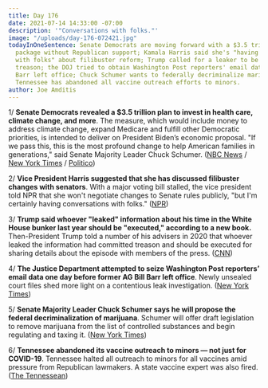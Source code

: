 ```yaml
---
title: Day 176
date: 2021-07-14 14:33:00 -07:00
description: '"Conversations with folks."'
image: "/uploads/day-176-072421.jpg"
todayInOneSentence: Senate Democrats are moving forward with a $3.5 trillion spending
  package without Republican support; Kamala Harris said she's "having conversations
  with folks" about filibuster reform; Trump called for a leaker to be executed for
  treason; the DOJ tried to obtain Washington Post reporters' email data right before
  Barr left office; Chuck Schumer wants to federally decriminalize marijuana; and
  Tennessee has abandoned all vaccine outreach efforts to minors.
author: Joe Amditis
---
```


1/ **Senate Democrats revealed a $3.5 trillion plan to invest in health care, climate change, and more**. The measure, which would include money to address climate change, expand Medicare and fulfill other Democratic priorities, is intended to deliver on President Biden’s economic proposal. "If we pass this, this is the most profound change to help American families in generations," said Senate Majority Leader Chuck Schumer. ([NBC News](https://www.nbcnews.com/politics/congress/senate-democrats-reveal-3-5-trillion-plan-invest-health-care-n1273893) / [New York Times](https://www.nytimes.com/2021/07/13/us/politics/democrats-economic-plan.html) / [Politico](https://www.politico.com/news/2021/07/13/democrats-spending-plan-biden-agenda-499593))

2/ **Vice President Harris suggested that she has discussed filibuster changes with senators**. With a major voting bill stalled, the vice president told NPR that she won't negotiate changes to Senate rules publicly, "but I'm certainly having conversations with folks." ([NPR](https://www.npr.org/2021/07/13/1015581214/vice-president-harris-hints-that-she-is-discussing-filibuster-changes-with-senat))

3/ **Trump said whoever "leaked" information about his time in the White House bunker last year should be "executed," according to a new book.** Then-President Trump told a number of his advisers in 2020 that whoever leaked the information had committed treason and should be executed for sharing details about the episode with members of the press. ([CNN](https://www.cnn.com/2021/07/13/politics/trump-white-house-bunker-leak-executed-treason-book-claims/index.html))

4/ **The Justice Department attempted to seize Washington Post reporters’ email data one day before former AG Bill Barr left office**. Newly unsealed court files shed more light on a contentious leak investigation. ([New York Times](https://www.nytimes.com/2021/07/13/us/politics/barr-justice-reporters-emails.html))

5/ **Senate Majority Leader Chuck Schumer says he will propose the federal decriminalization of marijuana**. Schumer will offer draft legislation to remove marijuana from the list of controlled substances and begin regulating and taxing it. ([New York Times](https://www.nytimes.com/2021/07/14/us/politics/marijuana-legalization-schumer.html))

6/ **Tennessee abandoned its vaccine outreach to minors — not just for COVID-19**. Tennessee halted all outreach to minors for all vaccines amid pressure from Republican lawmakers. A state vaccine expert was also fired. ([The Tennessean](https://www.tennessean.com/story/news/health/2021/07/13/tennessee-halts-all-vaccine-outreach-minors-not-just-covid-19/7928701002/))
